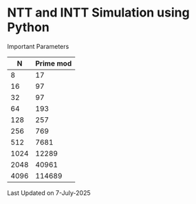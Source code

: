 # NTT and INTT Simulation using Python

Important Parameters

| N     | Prime mod |
|--------|------------|
| 8     | 17         |
| 16    | 97         |
| 32    | 97         |
| 64    | 193        |
| 128   | 257        |
| 256   | 769        |
| 512   | 7681       |
| 1024  | 12289      |
| 2048  | 40961      |
| 4096  | 114689     |


Last Updated on 7-July-2025